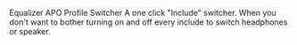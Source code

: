 Equalizer APO Profile Switcher
A one click "Include" switcher. When you don't want to bother turning on and off every include to switch headphones or speaker.
